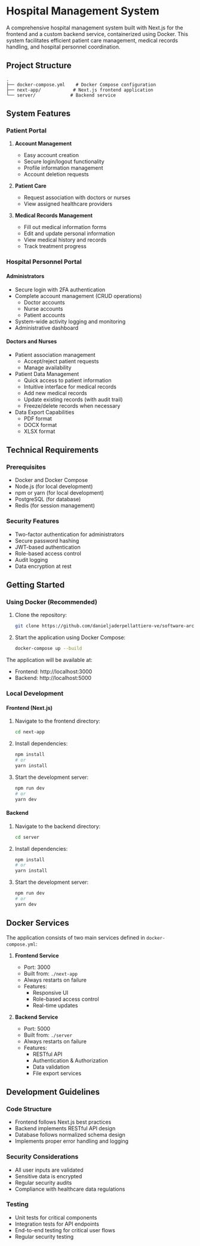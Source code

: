 # Hospital Management System

A comprehensive hospital management system built with Next.js for the frontend and a custom backend service, containerized using Docker. This system facilitates efficient patient care management, medical records handling, and hospital personnel coordination.

## Project Structure

```
.
├── docker-compose.yml    # Docker Compose configuration
├── next-app/            # Next.js frontend application
└── server/             # Backend service
```

## System Features

### Patient Portal
1. **Account Management**
   - Easy account creation
   - Secure login/logout functionality
   - Profile information management
   - Account deletion requests

2. **Patient Care**
   - Request association with doctors or nurses
   - View assigned healthcare providers

3. **Medical Records Management**
   - Fill out medical information forms
   - Edit and update personal information
   - View medical history and records
   - Track treatment progress

### Hospital Personnel Portal

#### Administrators
- Secure login with 2FA authentication
- Complete account management (CRUD operations)
   - Doctor accounts
   - Nurse accounts
   - Patient accounts
- System-wide activity logging and monitoring
- Administrative dashboard

#### Doctors and Nurses
- Patient association management
  - Accept/reject patient requests
  - Manage availability
- Patient Data Management
  - Quick access to patient information
  - Intuitive interface for medical records
  - Add new medical records
  - Update existing records (with audit trail)
  - Freeze/delete records when necessary
- Data Export Capabilities
  - PDF format
  - DOCX format
  - XLSX format

## Technical Requirements

### Prerequisites
- Docker and Docker Compose
- Node.js (for local development)
- npm or yarn (for local development)
- PostgreSQL (for database)
- Redis (for session management)

### Security Features
- Two-factor authentication for administrators
- Secure password hashing
- JWT-based authentication
- Role-based access control
- Audit logging
- Data encryption at rest

## Getting Started

### Using Docker (Recommended)

1. Clone the repository:
   ```bash
   git clone https://github.com/danieljaderpellattiero-ve/software-architectures.git
   ```

2. Start the application using Docker Compose:
   ```bash
   docker-compose up --build
   ```

The application will be available at:
- Frontend: http://localhost:3000
- Backend: http://localhost:5000

### Local Development

#### Frontend (Next.js)

1. Navigate to the frontend directory:
   ```bash
   cd next-app
   ```

2. Install dependencies:
   ```bash
   npm install
   # or
   yarn install
   ```

3. Start the development server:
   ```bash
   npm run dev
   # or
   yarn dev
   ```

#### Backend

1. Navigate to the backend directory:
   ```bash
   cd server
   ```

2. Install dependencies:
   ```bash
   npm install
   # or
   yarn install
   ```

3. Start the development server:
   ```bash
   npm run dev
   # or
   yarn dev
   ```

## Docker Services

The application consists of two main services defined in `docker-compose.yml`:

1. **Frontend Service**
   - Port: 3000
   - Built from: `./next-app`
   - Always restarts on failure
   - Features:
     - Responsive UI
     - Role-based access control
     - Real-time updates

2. **Backend Service**
   - Port: 5000
   - Built from: `./server`
   - Always restarts on failure
   - Features:
     - RESTful API
     - Authentication & Authorization
     - Data validation
     - File export services

## Development Guidelines

### Code Structure
- Frontend follows Next.js best practices
- Backend implements RESTful API design
- Database follows normalized schema design
- Implements proper error handling and logging

### Security Considerations
- All user inputs are validated
- Sensitive data is encrypted
- Regular security audits
- Compliance with healthcare data regulations

### Testing
- Unit tests for critical components
- Integration tests for API endpoints
- End-to-end testing for critical user flows
- Regular security testing



